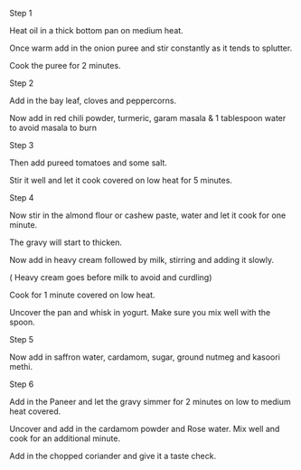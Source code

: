 
Step 1

Heat oil in a thick bottom pan on medium heat.

Once warm add in the onion puree and stir constantly as it tends to splutter.

Cook the puree for 2 minutes.

Step 2

Add in the bay leaf, cloves and peppercorns.

Now add in red chili powder, turmeric, garam masala & 1 tablespoon water to avoid masala to burn

Step 3

Then add pureed tomatoes and some salt.

Stir it well and let it cook covered on low heat for 5 minutes.

Step 4

Now stir in the almond flour or cashew paste, water and let it cook for one minute.

The gravy will start to thicken.

Now add in heavy cream followed by milk, stirring and adding it slowly.

( Heavy cream goes before milk to avoid and curdling)

Cook for 1 minute covered on low heat.

Uncover the pan and whisk in yogurt. Make sure you mix well with the spoon.

Step 5

Now add in saffron water, cardamom, sugar, ground nutmeg and kasoori methi.

Step 6

Add in the Paneer and let the gravy simmer for 2 minutes on low to medium heat covered.

Uncover and add in the cardamom powder and Rose water. Mix well and cook for an additional minute.

Add in the chopped coriander and give it a taste check.


